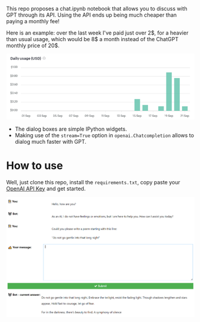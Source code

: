 This repo proposes a chat.ipynb notebook that allows you to discuss with GPT through its API.
Using the API ends up being much cheaper than paying a monthly fee!

Here is an example: over the last week I've paid just over 2\$, for a heavier than usual usage, which would be 8\$ a month instead of the ChatGPT monthly price of 20\$.

![Daily bills over last week](usage.png)

- The dialog boxes are simple IPython widgets.
- Making use of the `stream=True` option in `openai.Chatcompletion` allows to dialog much faster with GPT.


# How to use

Well, just clone this repo, install the `requirements.txt`, copy paste your [OpenAI API Key](https://platform.openai.com/account/api-keys) and get started.

![Alt text](ui.png)